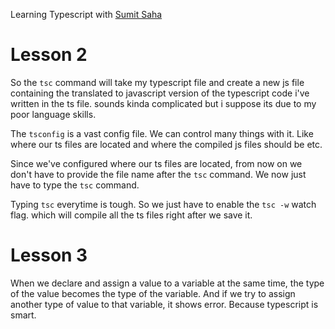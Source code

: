 Learning Typescript with [Sumit Saha](https://www.youtube.com/playlist?list=PLHiZ4m8vCp9PgOOjdyNpc6AoBmKNrp_u3)

# Lesson 2

So the `tsc` command will take my typescript file and create a new js file containing the translated to javascript version of the typescript code i've written in the ts file.
sounds kinda complicated but i suppose its due to my poor language skills.

The `tsconfig` is a vast config file. We can control many things with it. Like where our ts files are located and where the compiled js files should be etc.

Since we've configured where our ts files are located, from now on we don't have to provide the file name after the `tsc` command. We now just have to type the `tsc` command.

Typing `tsc` everytime is tough. So we just have to enable the `tsc -w` watch flag. which will compile all the ts files right after we save it.

# Lesson 3

When we declare and assign a value to a variable at the same time, the type of the value becomes the type of the variable. And if we try to assign another type of value to that variable, it shows error. Because typescript is smart.
